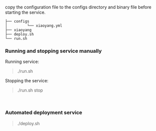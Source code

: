 
copy the configuration file to the configs directory and binary file before starting the service.

```
├── configs
│         └── xiaoyang.yml
├── xiaoyang
├── deploy.sh
└── run.sh
```

### Running and stopping service manually

Running service:

> ./run.sh

Stopping the service:

> ./run.sh stop

<br>

### Automated deployment service

> ./deploy.sh
